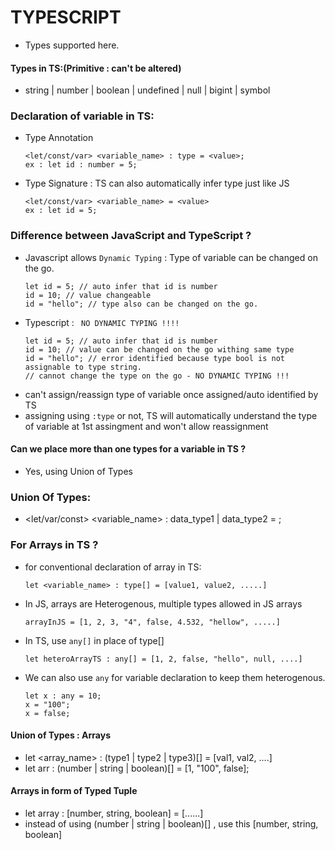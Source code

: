 # TYPESCRIPT
- Types supported here.
#### Types in TS:(Primitive : can't be altered)
- string | number | boolean | undefined | null | bigint | symbol

### Declaration of variable in TS:
- Type Annotation
  ```
  <let/const/var> <variable_name> : type = <value>;
  ex : let id : number = 5;
  ```
- Type Signature : TS can also automatically infer type just like JS
  ```
  <let/const/var> <variable_name> = <value>
  ex : let id = 5;
  ```

### Difference between JavaScript and TypeScript ?
- Javascript allows `Dynamic Typing` : Type of variable can be changed on the go.
  ```
  let id = 5; // auto infer that id is number
  id = 10; // value changeable
  id = "hello"; // type also can be changed on the go.
  ```
- Typescript : ` NO DYNAMIC TYPING !!!!`
  ```
  let id = 5; // auto infer that id is number
  id = 10; // value can be changed on the go withing same type
  id = "hello"; // error identified because type bool is not assignable to type string.
  // cannot change the type on the go - NO DYNAMIC TYPING !!!
  ```
- can't assign/reassign type of variable once assigned/auto identified by TS
- assigning using `:type` or not, TS will automatically understand the type of variable at 1st assingment and won't allow reassignment

#### Can we place more than one types for a variable in TS ?
- Yes, using Union of Types

### Union Of Types:
- <let/var/const> <variable_name> : data_type1 | data_type2 = <value>;

### For Arrays in TS ?
- for conventional declaration of array in TS:
  ```
  let <variable_name> : type[] = [value1, value2, .....]
  ```
- In JS, arrays are Heterogenous, multiple types allowed in JS arrays
  ```
  arrayInJS = [1, 2, 3, "4", false, 4.532, "hellow", .....]
  ```
- In TS, use `any[]` in place of type[]
  ```
  let heteroArrayTS : any[] = [1, 2, false, "hello", null, ....]
  ```
- We can also use `any` for variable declaration to keep them heterogenous.
  ```
  let x : any = 10;
  x = "100";
  x = false;
  ```
#### Union of Types : Arrays
- let <array_name> : (type1 | type2 | type3)[] = [val1, val2, ....]
- let arr : (number | string | boolean)[] = [1, "100", false];
#### Arrays in form of Typed Tuple
- let array : [number, string, boolean] = [......]
- instead of using (number | string | boolean)[] , use this [number, string, boolean]

